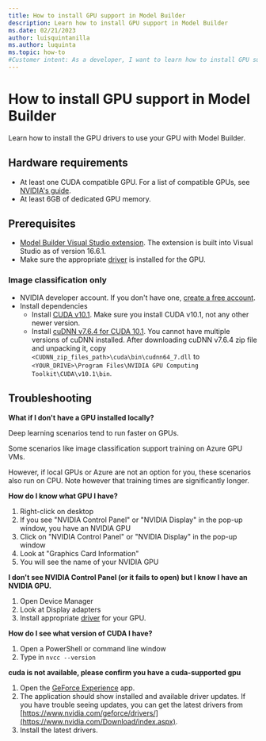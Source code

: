 ```yaml
---
title: How to install GPU support in Model Builder
description: Learn how to install GPU support in Model Builder
ms.date: 02/21/2023
author: luisquintanilla
ms.author: luquinta
ms.topic: how-to
#Customer intent: As a developer, I want to learn how to install GPU support for Model Builder
---
```


# How to install GPU support in Model Builder

Learn how to install the GPU drivers to use your GPU with Model Builder.

## Hardware requirements

- At least one CUDA compatible GPU. For a list of compatible GPUs, see [NVIDIA's guide](https://developer.nvidia.com/cuda-gpus).
- At least 6GB of dedicated GPU memory.

## Prerequisites

- [Model Builder Visual Studio extension](install-model-builder.md). The extension is built into Visual Studio as of version 16.6.1.
- Make sure the appropriate [driver](https://www.nvidia.com/drivers) is installed for the GPU.

### Image classification only

- NVIDIA developer account. If you don't have one, [create a free account](https://developer.nvidia.com/developer-program).
- Install dependencies
  - Install [CUDA v10.1](https://developer.nvidia.com/cuda-10.1-download-archive-update2). Make sure you install CUDA v10.1, not any other newer version.
  - Install [cuDNN v7.6.4 for CUDA 10.1](https://developer.nvidia.com/rdp/cudnn-download). You cannot have multiple versions of cuDNN installed. After downloading cuDNN v7.6.4 zip file and unpacking it, copy `<CUDNN_zip_files_path>\cuda\bin\cudnn64_7.dll` to `<YOUR_DRIVE>\Program Files\NVIDIA GPU Computing Toolkit\CUDA\v10.1\bin`.

## Troubleshooting

**What if I don't have a GPU installed locally?**

Deep learning scenarios tend to run faster on GPUs.

Some scenarios like image classification support training on Azure GPU VMs.

However, if local GPUs or Azure are not an option for you, these scenarios also run on CPU. Note however that training times are significantly longer.  

**How do I know what GPU I have?**

1. Right-click on desktop
1. If you see "NVIDIA Control Panel" or "NVIDIA Display" in the pop-up window, you have an NVIDIA GPU
1. Click on "NVIDIA Control Panel" or "NVIDIA Display" in the pop-up window
1. Look at "Graphics Card Information"
1. You will see the name of your NVIDIA GPU

**I don't see NVIDIA Control Panel (or it fails to open) but I know I have an NVIDIA GPU.**

1. Open Device Manager
1. Look at Display adapters
1. Install appropriate [driver](https://www.nvidia.com/drivers) for your GPU.

**How do I see what version of CUDA I have?**

1. Open a PowerShell or command line window
1. Type in `nvcc --version`

**cuda is not available, please confirm you have a cuda-supported gpu**

1. Open the [GeForce Experience](https://www.nvidia.com/en-us/geforce/geforce-experience/) app.
1. The application should show installed and available driver updates. If you have trouble seeing updates, you can get the latest drivers from [https://www.nvidia.com/geforce/drivers/](https://www.nvidia.com/Download/index.aspx).
1. Install the latest drivers.
